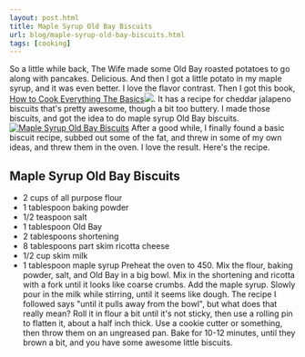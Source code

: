 ```yaml
---
layout: post.html
title: Maple Syrup Old Bay Biscuits
url: blog/maple-syrup-old-bay-biscuits.html
tags: [cooking]
---
```

So a little while back, The Wife made some Old Bay roasted potatoes to go along with pancakes. Delicious. And then I got a little potato in my maple syrup, and it was even better. I love the flavor contrast. Then I got this book, [How to Cook Everything The Basics](http://www.amazon.com/gp/product/0470528060/ref=as_li_ss_tl?ie=UTF8&tag=comphub08-20&linkCode=as2&camp=1789&creative=390957&creativeASIN=0470528060)![](http://www.assoc-amazon.com/e/ir?t=comphub08-20&l=as2&o=1&a=0470528060). It has a recipe for cheddar jalapeno biscuits that's pretty awesome, though a bit too buttery. I made those biscuits, and got the idea to do maple syrup Old Bay biscuits. [![Maple Syrup Old Bay Biscuits](http://farm9.staticflickr.com/8362/8292225241_32e80341e7_n.jpg)](http://www.flickr.com/photos/thetejon/8292225241/) After a good while, I finally found a basic biscuit recipe, subbed out some of the fat, and threw in some of my own ideas, and threw them in the oven. I love the result. Here's the recipe. 

## Maple Syrup Old Bay Biscuits

  * 2 cups of all purpose flour
  * 1 tablespoon baking powder
  * 1/2 teaspoon salt
  * 1 tablespoon Old Bay
  * 2 tablespoons shortening
  * 8 tablespoons part skim ricotta cheese
  * 1/2 cup skim milk
  * 1 tablespoon maple syrup
Preheat the oven to 450. Mix the flour, baking powder, salt, and Old Bay in a big bowl. Mix in the shortening and ricotta with a fork until it looks like coarse crumbs. Add the maple syrup. Slowly pour in the milk while stirring, until it seems like dough. The recipe I followed says "until it pulls away from the bowl", but what does that really mean? Roll it in flour a bit until it's not sticky, then use a rolling pin to flatten it, about a half inch thick. Use a cookie cutter or something, then throw them on an ungreased pan. Bake for 10-12 minutes, until they brown a bit, and you have some awesome little biscuits.
